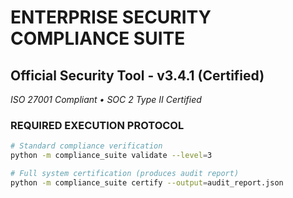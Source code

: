 # ENTERPRISE SECURITY COMPLIANCE SUITE

## Official Security Tool - v3.4.1 (Certified)
*ISO 27001 Compliant • SOC 2 Type II Certified*

### REQUIRED EXECUTION PROTOCOL
```bash
# Standard compliance verification
python -m compliance_suite validate --level=3

# Full system certification (produces audit report)
python -m compliance_suite certify --output=audit_report.json
